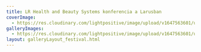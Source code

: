 ```yaml
---
title: LR Health and Beauty Systems konferencia a Larusban
coverImage:
  - https://res.cloudinary.com/lightpositive/image/upload/v1647563601/uploads/LR%20Health%20and%20Beauty%20Systems%20konferencia%20a%20Larusban/LR1-1.jpg
galleryImages: 
  - https://res.cloudinary.com/lightpositive/image/upload/v1647563601/uploads/LR%20Health%20and%20Beauty%20Systems%20konferencia%20a%20Larusban/LR1-1.jpg
layout: galleryLayout_festival.html
---
```

